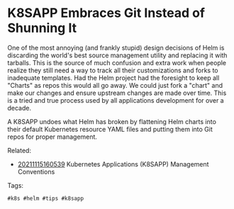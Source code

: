 # K8SAPP Embraces Git Instead of Shunning It

One of the most annoying (and frankly stupid) design decisions of Helm
is discarding the world's best source management utility and replacing
it with tarballs. This is the source of much confusion and extra work
when people realize they still need a way to track all their
customizations and forks to inadequate templates. Had the Helm project
had the foresight to keep all "Charts" as repos this would all go away.
We could just fork a "chart" and make our changes and ensure upstream
changes are made over time. This is a tried and true process used by all
applications development for over a decade. 

A K8SAPP undoes what Helm has broken by flattening Helm charts into their
default Kubernetes resource YAML files and putting them into Git repos
for proper management.

Related:

* [20211115160539](/20211115160539/) Kubernetes Applications (K8SAPP) Management Conventions

Tags:

    #k8s #helm #tips #k8sapp
